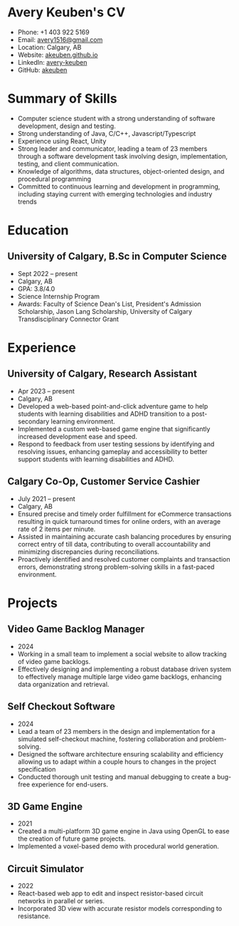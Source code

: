 # Avery Keuben's CV

- Phone: +1 403 922 5169
- Email: [avery1516@gmail.com](mailto:avery1516@gmail.com)
- Location: Calgary, AB
- Website: [akeuben.github.io](https://akeuben.github.io/)
- LinkedIn: [avery-keuben](https://linkedin.com/in/avery-keuben)
- GitHub: [akeuben](https://github.com/akeuben)


# Summary of Skills

- Computer science student with a strong understanding of software development, design and testing.
- Strong understanding of Java, C/C++, Javascript/Typescript
- Experience using React, Unity
- Strong leader and communicator, leading a team of 23 members through a software development task involving design, implementation, testing, and client communication.
- Knowledge of algorithms, data structures, object-oriented design, and procedural programming
- Committed to continuous learning and development in programming, including staying current with emerging technologies and industry trends
# Education

## University of Calgary, B.Sc in Computer Science

- Sept 2022 – present
- Calgary, AB
- GPA: 3.8/4.0
- Science Internship Program
- Awards: Faculty of Science Dean's List, President's Admission Scholarship, Jason Lang Scholarship, University of Calgary Transdisciplinary Connector Grant

# Experience

## University of Calgary, Research Assistant

- Apr 2023 – present
- Calgary, AB
- Developed a web-based point-and-click adventure game to help students with learning disabilities and ADHD transition to a post-secondary learning environment.
- Implemented a custom web-based game engine that significantly increased development ease and speed.
- Respond to feedback from user testing sessions by identifying and resolving issues, enhancing gameplay and accessibility to better support students with learning disabilities and ADHD.

## Calgary Co-Op, Customer Service Cashier

- July 2021 – present
- Calgary, AB
- Ensured precise and timely order fulfillment for eCommerce transactions resulting in quick turnaround times for online orders, with an average rate of 2 items per minute.
- Assisted in maintaining accurate cash balancing procedures by ensuring correct entry of till data, contributing to overall accountability and minimizing discrepancies during reconciliations.
- Proactively identified and resolved customer complaints and transaction errors, demonstrating strong problem-solving skills in a fast-paced environment.

# Projects

## Video Game Backlog Manager

- 2024
- Working in a small team to implement a social website to allow tracking of video game backlogs.
- Effectively designing and implementing a robust database driven system to effectively manage multiple large video game backlogs, enhancing data organization and retrieval.

## Self Checkout Software

- 2024
- Lead a team of 23 members in the design and implementation for a simulated self-checkout machine, fostering collaboration and problem-solving.
- Designed the software architecture ensuring scalability and efficiency allowing us to adapt within a couple hours to changes in the project specification
- Conducted thorough unit testing and manual debugging to create a bug-free experience for end-users.

## 3D Game Engine

- 2021
- Created a multi-platform 3D game engine in Java using OpenGL to ease the creation of future game projects.
- Implemented a voxel-based demo with procedural world generation.

## Circuit Simulator

- 2022
- React-based web app to edit and inspect resistor-based circuit networks in parallel or series.
- Incorporated 3D view with accurate resistor models corresponding to resistance.

